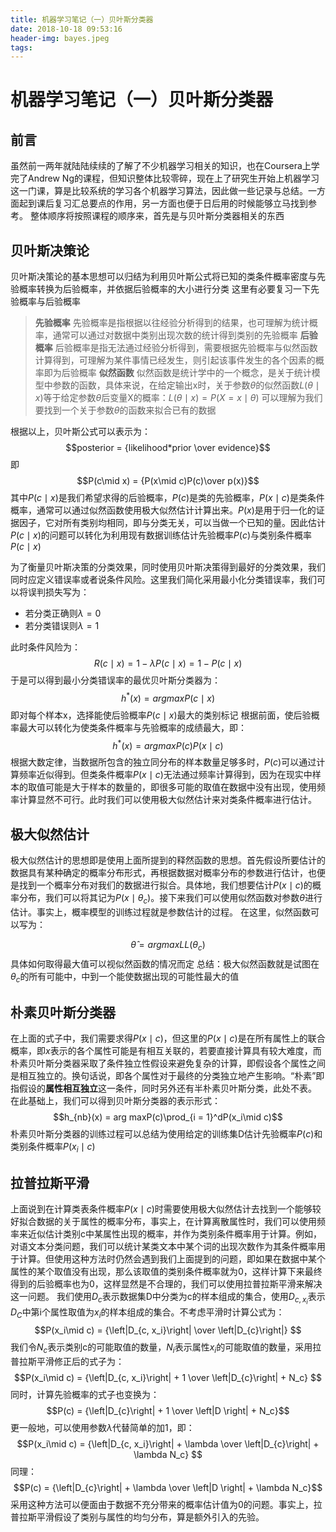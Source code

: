 ```yaml
---
title: 机器学习笔记（一）贝叶斯分类器
date: 2018-10-18 09:53:16
header-img: bayes.jpeg
tags:
---
```


# 机器学习笔记（一）贝叶斯分类器

## 前言
虽然前一两年就陆陆续续的了解了不少机器学习相关的知识，也在Coursera上学完了Andrew Ng的课程，但知识整体比较零碎，现在上了研究生开始上机器学习这一门课，算是比较系统的学习各个机器学习算法，因此做一些记录与总结。一方面起到课后复习汇总要点的作用，另一方面也便于日后用的时候能够立马找到参考。
整体顺序将按照课程的顺序来，首先是与贝叶斯分类器相关的东西

## 贝叶斯决策论
贝叶斯决策论的基本思想可以归结为利用贝叶斯公式将已知的类条件概率密度与先验概率转换为后验概率，并依据后验概率的大小进行分类
这里有必要复习一下先验概率与后验概率
> **先验概率** 先验概率是指根据以往经验分析得到的结果，也可理解为统计概率，通常可以通过对数据中类别出现次数的统计得到类别的先验概率
> **后验概率** 后验概率是指无法通过经验分析得到，需要根据先验概率与似然函数计算得到，可理解为某件事情已经发生，则引起该事件发生的各个因素的概率即为后验概率
> **似然函数** 似然函数是统计学中的一个概念，是关于统计模型中参数的函数，具体来说，在给定输出x时，关于参数$\theta$的似然函数$L(\theta \mid x)$等于给定参数$\theta$后变量X的概率：$L(\theta \mid x) = P(X=x\mid \theta)$
可以理解为我们要找到一个关于参数$\theta$的函数来拟合已有的数据

根据以上，贝叶斯公式可以表示为：
$$posterior = {likelihood*prior \over evidence}$$
即
$$P(c\mid x) = {P(x\mid c)P(c)\over p(x)}$$
其中$P(c\mid x)$是我们希望求得的后验概率，$P(c)$是类的先验概率，$P(x\mid c)$是类条件概率，通常可以通过似然函数使用极大似然估计计算出来。$P(x)$是用于归一化的证据因子，它对所有类别均相同，即与分类无关，可以当做一个已知的量。因此估计$P(c\mid x)$的问题可以转化为利用现有数据训练估计先验概率$P(c)$与类别条件概率$P(c\mid x)$

为了衡量贝叶斯决策的分类效果，同时使用贝叶斯决策得到最好的分类效果，我们同时应定义错误率或者说条件风险。这里我们简化采用最小化分类错误率，我们可以将误判损失写为：
* 若分类正确则$\lambda = 0$
* 若分类错误则$\lambda = 1$

此时条件风险为：
$$R(c\mid x) = 1 - \lambda P(c\mid x) = 1-P(c\mid x)$$
于是可以得到最小分类错误率的最优贝叶斯分类器为：
$$h^*(x) = arg maxP(c\mid x)$$
即对每个样本x，选择能使后验概率$P(c\mid x)$最大的类别标记
根据前面，使后验概率最大可以转化为使类条件概率与先验概率的成绩最大，即：
$$h^*(x) = arg maxP(c)P(x\mid c)$$
根据大数定律，当数据所包含的独立同分布的样本数量足够多时，$P(c)$可以通过计算频率近似得到。但类条件概率$P(x\mid c)$无法通过频率计算得到，因为在现实中样本的取值可能是大于样本的数量的，即很多可能的取值在数据中没有出现，使用频率计算显然不可行。此时我们可以使用极大似然估计来对类条件概率进行估计。

## 极大似然估计
极大似然估计的思想即是使用上面所提到的释然函数的思想。首先假设所要估计的数据具有某种确定的概率分布形式，再根据数据对概率分布的参数进行估计，也便是找到一个概率分布对我们的数据进行拟合。具体地，我们想要估计$P(x\mid c)$的概率分布，我们可以将其记为$P(x\mid \theta_c)$。接下来我们可以使用似然函数对参数$\theta$进行估计。事实上，概率模型的训练过程就是参数估计的过程。
在这里，似然函数可以写为：

$$\hat{\theta}= arg maxLL(\theta_c)$$
具体如何取得最大值可以视似然函数的情况而定
总结：极大似然函数就是试图在$\theta_c$的所有可能中，中到一个能使数据出现的可能性最大的值

## 朴素贝叶斯分类器
在上面的式子中，我们需要求得$P(x\mid c)$，但这里的$P(x\mid c)$是在所有属性上的联合概率，即$x$表示的各个属性可能是有相互关联的，若要直接计算具有较大难度，而朴素贝叶斯分类器采取了条件独立性假设来避免复杂的计算，即假设各个属性之间是相互独立的。换句话说，即各个属性对于最终的分类独立地产生影响。“朴素”即指假设的**属性相互独立**这一条件，同时另外还有半朴素贝叶斯分类，此处不表。
在此基础上，我们可以得到贝叶斯分类器的表示形式：
$$h_{nb}(x) = arg maxP(c)\prod_{i = 1}^dP(x_i\mid c)$$
朴素贝叶斯分类器的训练过程可以总结为使用给定的训练集D估计先验概率$P(c)$和类别条件概率$P(x_i\mid c)$

## 拉普拉斯平滑
上面说到在计算类表条件概率$P(x\mid c)$时需要使用极大似然估计去找到一个能够较好拟合数据的关于属性的概率分布，事实上，在计算离散属性时，我们可以使用频率来近似估计类别c中某属性出现的概率，并作为类别条件概率用于计算。例如，对语文本分类问题，我们可以统计某类文本中某个词的出现次数作为其条件概率用于计算。但使用这种方法时仍然会遇到我们上面提到的问题，即如果在数据中某个属性的某个取值没有出现，那么该取值的类别条件概率就为0，这样计算下来最终得到的后验概率也为0，这样显然是不合理的，我们可以使用拉普拉斯平滑来解决这一问题。
我们使用$D_c$表示数据集D中分类为c的样本组成的集合，使用$D_{c, x_i}$表示$D_C$中第i个属性取值为$x_i$的样本组成的集合。不考虑平滑时计算公式为：
$$P(x_i\mid c) = {\left|D_{c, x_i}\right| \over \left|D_{c}\right|} $$
我们令$N_c$表示类别c的可能取值的数量，$N_i$表示属性$x_i$的可能取值的数量，采用拉普拉斯平滑修正后的式子为：
$$P(x_i\mid c) = {\left|D_{c, x_i}\right| + 1 \over \left|D_{c}\right| + N_c} $$
同时，计算先验概率的式子也变换为：
$$P(c) = {\left|D_{c}\right| + 1 \over \left|D \right| + N_c}$$
更一般地，可以使用参数$\lambda$代替简单的加1，即：
$$P(x_i\mid c) = {\left|D_{c, x_i}\right| + \lambda \over \left|D_{c}\right| + \lambda N_c} $$
同理：
$$P(c) = {\left|D_{c}\right| + \lambda \over \left|D \right| + \lambda N_c}$$
采用这种方法可以便面由于数据不充分带来的概率估计值为0的问题。事实上，拉普拉斯平滑假设了类别与属性的均匀分布，算是额外引入的先验。


